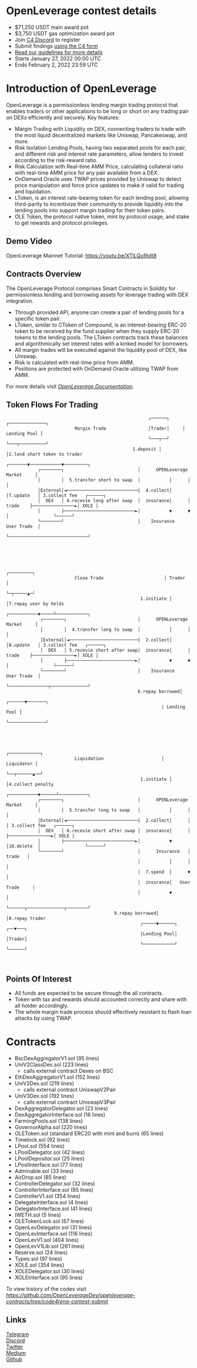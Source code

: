 # OpenLeverage contest details
- $71,250 USDT main award pot
- $3,750 USDT gas optimization award pot
- Join [C4 Discord](https://discord.gg/code4rena) to register
- Submit findings [using the C4 form](https://code4rena.com/contests/2022-01-openleverage-contest/submit)
- [Read our guidelines for more details](https://docs.code4rena.com/roles/wardens)
- Starts January 27, 2022 00:00 UTC
- Ends February 2, 2022 23:59 UTC

# Introduction of OpenLeverage
OpenLeverage is a permissionless lending margin trading protocol that enables traders or other applications to be long or short on any trading pair on DEXs efficiently and securely. 
Key features:
- Margin Trading with Liquidity on DEX, connecting traders to trade with the most liquid decentralized markets like Uniswap, Pancakeswap, and more.
- Risk Isolation Lending Pools, having two separated pools for each pair, and different risk and interest rate parameters, allow lenders to invest according to the risk-reward ratio.
- Risk Calculation with Real-time AMM Price, calculating collateral ratio with real-time AMM price for any pair available from a DEX.
- OnDemand Oracle uses TWAP prices provided by Uniswap to detect price manipulation and force price updates to make it valid for trading and liquidation.
- LToken, is an interest rate-bearing token for each lending pool, allowing third-parity to incentivize their community to provide liquidity into the lending pools into support margin trading for their token pairs.
- OLE Token, the protocol native token, mint by protocol usage, and stake to get rewards and protocol privileges.

## Demo Video
OpenLeverage Mainnet Tutorial: https://youtu.be/XTlLQu9tdt8
## Contracts Overview
The OpenLeverage Protocol comprises Smart Contracts in Solidity for permissionless lending and borrowing assets for leverage trading with DEX integration.
​
- Through provided API, anyone can create a pair of lending pools for a specific token pair.
- LToken, similar to CToken of Compound, is an interest-bearing ERC-20 token to be received by the fund supplier when they supply ERC-20 tokens to the lending pools. The LToken contracts track these balances and algorithmically set interest rates with a kinked model for borrowers.
- All margin trades will be executed against the liquidity pool of DEX, like Uniswap.
- Risk is calculated with real-time price from AMM.
- Positions are protected with OnDemand Oracle utilizing TWAP from AMM.
  
For more details visit *[OpenLeverage Documentation](https://docs.openleverage.finance).*
## Token Flows For Trading
                                                          ┌──────┐     ┌──────────────┐
                              Margin Trade                │Trader│     │ Lending Pool │
                                                          └───┬──┘     └───┬──────────┘
                                                    1.deposit │            │2.lend short token to trader
                                                      ┌───────▼────────────▼─────────┐
                ┌────────┐                            │      OPENLeverage Market     │
                │        │  5.transfer short to swap  │           │      │           │
                │External│◄───────────────────────────┤  4.collect│      │7.update   │ 3.collect fee   ┌──────┐
                │  DEX   │ 6.recevie long after swap  │  insurance│      │  trade    ├────────────────►│ XOLE │
                │        ├───────────────────────────►│           ▼      ▼           │                 └──────┘
                └────────┘                            │    Insurance     User Trade  │
                                                      └──────────────────────────────┘
    
    
    
    
    
                                                                ┌─────────┐
                              Close Trade                       │ Trader  │
                                                                └─┬─────▲─┘
                                                       1.initiate │     │7.repay user by helds
                                                      ┌───────────▼─────┴────────────┐
                 ┌────────┐                           │      OPENLeverage Market     │
                 │        │  4.transfer long to swap  │           │      │           │
                 │External│◄──────────────────────────┤  2.collect│      │8.update   │ 3.collect fee   ┌──────┐
                 │  DEX   │ 5.recevie short after swap│  insurance│      │  trade    ├────────────────►│ XOLE │
                 │        ├──────────────────────────►│           ▼      ▼           │                 └──────┘
                 └────────┘                           │    Insurance     User Trade  │
                                                      └───────────────┬──────────────┘
                                                      6.repay borrowed│
                                                               ┌──────▼───────┐
                                                               │ Lending Pool │
                                                               └──────────────┘
    
    
    
    
                                                               ┌────────────┐
                              Liquidation                      │ Liquidator │
                                                               └──┬──────▲──┘
                                                       1.initiate │      │4.collect penalty
                                                      ┌───────────▼──────┴───────────┐
                ┌────────┐                            │      OPENLeverage Market     │
                │        │  5.transfer long to swap   │           │      │           │
                │External│◄───────────────────────────┤  2.collect│      │           │ 3.collect fee   ┌──────┐
                │  DEX   │ 6.recevie short after swap │  insurance│      │           ├────────────────►│ XOLE │
                │        ├───────────────────────────►│           ▼      │10.delete  │                 └──────┘
                └────────┘                            │      Insurance   │   trade   │
                                                      │           │      │           │
                                                      │  7.spend  │      ▼           │
                                                      │  insurance│   User Trade     │
                                                      │           ▼                  │
                                                      └──────┬──────────────┬────────┘
                                             9.repay borrowed│              │8.repay trader
                                                       ┌─────▼──────┐    ┌──▼───┐
                                                       │Lending Pool│    │Trader│
                                                       └────────────┘    └──────┘
​
## Points Of Interest
- All funds are expected to be secure through the all contracts.
- Token with tax and rewards should accounted correctly and share with all holder accordingly.
- The whole margin trade process should effectively resistant to flash loan attacks by using TWAP.

# Contracts
- BscDexAggregatorV1.sol (95 lines)
- UniV2ClassDex.sol (223 lines)
  - calls external contract Dexes on BSC
- EthDexAggregatorV1.sol (152 lines)
- UniV2Dex.sol (219 lines)
  - calls external contract UniswapV2Pair
- UniV3Dex.sol (192 lines)
  - calls external contract UniswapV3Pair
- DexAggregatorDelegator.sol (23 lines)
- DexAggregatorInterface.sol (16 lines)
- FarmingPools.sol (138 lines)
- GovernorAlpha.sol (220 lines)
- OLEToken.sol (standard ERC20 with mint and burn) (65 lines)
- Timelock.sol (92 lines)
- LPool.sol (554 lines)
- LPoolDelegator.sol (42 lines)
- LPoolDepositor.sol (25 lines)
- LPoolInterface.sol (77 lines)
- Adminable.sol (33 lines)
- AirDrop.sol (85 lines)
- ControllerDelegator.sol (32 lines)
- ControllerInterface.sol (85 lines)
- ControllerV1.sol (354 lines)
- DelegateInterface.sol (4 lines)
- DelegatorInterface.sol (41 lines)
- IWETH.sol (5 lines)
- OLETokenLock.sol (67 lines)
- OpenLevDelegator.sol (31 lines)
- OpenLevInterface.sol (116 lines)
- OpenLevV1.sol (404 lines)
- OpenLevV1Lib.sol (261 lines)
- Reserve.sol (24 lines)
- Types.sol (97 lines)
- XOLE.sol (354 lines)
- XOLEDelegator.sol (30 lines)
- XOLEInterface.sol (95 lines)

To view history of the codes visit *https://github.com/OpenLeverageDev/openleverage-contracts/tree/code4rena-contest-submit*

## Links
[Telegram](https://t.me/openleverage)  
[Discord](http://discord.gg/openleverage)  
[Twitter](https://twitter.com/OpenLeverage)  
[Medium](https://medium.com/@OpenLeverage)  
[Github](https://github.com/OpenLeverageDev/openleverage-contracts)
